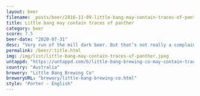 ```yaml
---
layout: beer
filename: _posts/beer/2016-11-09-little-bang-may-contain-traces-of-panther.md
title: Little bang may contain traces of panther
category: beer
score: 7.5
beer-date: "2020-07-31"
desc: "Very run of the mill dark beer. But that’s not really a complaint. There’s something to say for a well executed classic"
permalink: /beer/:title.html
img: /img/list/little-bang-may-contain-traces-of-panther.jpeg
untappd: "https://untappd.com/b/little-bang-brewing-co-may-contain-traces-of-panther/1120919"
country: "Australia"
brewery: "Little Bang Brewing Co"
breweryURL: "brewery/little-bang-brewing-co.html"
style: "Porter - English"
---
```

